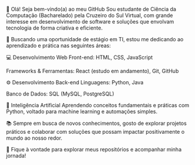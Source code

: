 👋 Olá! Seja bem-vindo(a) ao meu GitHub
Sou estudante de Ciência da Computação (Bacharelado) pela Cruzeiro do Sul Virtual, com grande interesse em desenvolvimento de software e soluções que envolvam tecnologia de forma criativa e eficiente.

🎯 Buscando uma oportunidade de estágio em TI, estou me dedicando ao aprendizado e prática nas seguintes áreas:

💻 Desenvolvimento Web
Front-end: HTML, CSS, JavaScript

Frameworks & Ferramentas: React (estudo em andamento), Git, GitHub

⚙️ Desenvolvimento Back-end
Linguagens: Python, Java

Banco de Dados: SQL (MySQL, PostgreSQL)

🤖 Inteligência Artificial
Aprendendo conceitos fundamentais e práticas com Python, voltado para machine learning e automações simples.

📚 Sempre em busca de novos conhecimentos, gosto de explorar projetos práticos e colaborar com soluções que possam impactar positivamente o mundo ao nosso redor.

🔗 Fique à vontade para explorar meus repositórios e acompanhar minha jornada!
